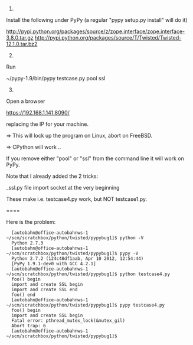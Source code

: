1.
Install the following under PyPy (a regular "pypy setup.py install" will do it)

http://pypi.python.org/packages/source/z/zope.interface/zope.interface-3.8.0.tar.gz
http://pypi.python.org/packages/source/T/Twisted/Twisted-12.1.0.tar.bz2

2.
Run

~/pypy-1.9/bin/pypy testcase.py pool ssl

3.
Open a browser

https://192.168.1.141:8090/

replacing the IP for your machine.

=> This will lock up the program on Linux, abort on FreeBSD.

=> CPython will work ..

If you remove either "pool" or "ssl" from the command line it will work on PyPy.

Note that I already added the 2 tricks:

 _ssl.py file
 import socket at the very beginning


 These make i.e. testcase4.py work, but NOT testcase1.py.


 ====



Here is the problem:

      [autobahn@office-autobahnws-1 ~/scm/scratchbox/python/twisted/pypybug1]$ python -V
      Python 2.7.3
      [autobahn@office-autobahnws-1 ~/scm/scratchbox/python/twisted/pypybug1]$ pypy -V
      Python 2.7.2 (124c48df1aab, Apr 10 2012, 12:54:44)
      [PyPy 1.9.1-dev0 with GCC 4.2.1]
      [autobahn@office-autobahnws-1 ~/scm/scratchbox/python/twisted/pypybug1]$ python testcase4.py
      foo() begin
      import and create SSL begin
      import and create SSL end
      foo() end
      [autobahn@office-autobahnws-1 ~/scm/scratchbox/python/twisted/pypybug1]$ pypy testcase4.py
      foo() begin
      import and create SSL begin
      Fatal error: pthread_mutex_lock(&mutex_gil)
      Abort trap: 6
      [autobahn@office-autobahnws-1 ~/scm/scratchbox/python/twisted/pypybug1]$
